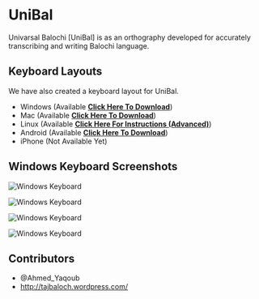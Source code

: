 UniBal
======

Univarsal Balochi [UniBal] is as an orthography developed for accurately transcribing and writing Balochi language.

Keyboard Layouts
---
  We have also created a keyboard layout for UniBal.
  
- Windows (Available **[Click Here To Download](https://github.com/JeyKeu/UniBal/releases/tag/v1.1)**)
- Mac (Available **[Click Here To Download](https://drive.google.com/open?id=0B-23fpEqqNX-ckNTcU1CV18xUU0)**)
- Linux (Available **[Click Here For Instructions (Advanced)](https://github.com/theunibal/unibal-linux)**)
- Android (Available **[Click Here To Download](https://drive.google.com/file/d/0B-23fpEqqNX-NzZ5Y19UdDQwekE/view?usp=sharing)**)
- iPhone (Not Available Yet)

Windows Keyboard Screenshots
---

![Windows Keyboard](http://junaidqadir.com/projects/unibal/images/windows/UniBal.jpg "Windows Keyboard Default State")

![Windows Keyboard](http://junaidqadir.com/projects/unibal/images/windows/UniBalShft.jpg "Windows Keyboard Shift State")

![Windows Keyboard](http://junaidqadir.com/projects/unibal/images/windows/UniBalAltGr.jpg "Windows Keyboard AltGr/Left Ctl+Alt/[ State")

![Windows Keyboard](http://junaidqadir.com/projects/unibal/images/windows/UniBalShftAltGr.jpg "Windows Keyboard Shift AltGr/Left Ctl+Alt/[ State")

Contributors
---

- @Ahmed_Yaqoub 
- http://tajbaloch.wordpress.com/
